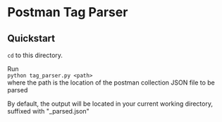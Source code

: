 # Postman Tag Parser

## Quickstart

`cd` to this directory.

Run  
`python tag_parser.py <path>`  
where the path is the location of the postman collection JSON file to be parsed

By default, the output will be located in your current working directory, suffixed with "_parsed.json"